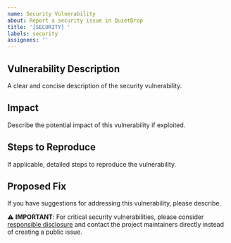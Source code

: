 ```yaml
---
name: Security Vulnerability
about: Report a security issue in QuietDrop
title: '[SECURITY] '
labels: security
assignees: ''
---
```


## Vulnerability Description
A clear and concise description of the security vulnerability.

## Impact
Describe the potential impact of this vulnerability if exploited.

## Steps to Reproduce
If applicable, detailed steps to reproduce the vulnerability.

## Proposed Fix
If you have suggestions for addressing this vulnerability, please describe.

⚠️ **IMPORTANT**: For critical security vulnerabilities, please consider [responsible disclosure](https://en.wikipedia.org/wiki/Responsible_disclosure) and contact the project maintainers directly instead of creating a public issue.